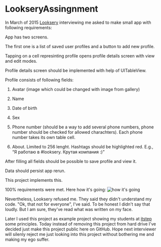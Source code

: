 # LookseryAssingnment

In March of 2015 [Looksery](https://www.looksery.com) interviewing me asked to make small app with following requirements:

App has two screens.

The first one is a list of saved user profiles and a button to add new profile.

Tapping on a cell represinting profile opens profile details screen with view and edit modes.

Profile details screen should be implemented with help of UITableView.

Profile consists of following fields:

1.	Avatar (image which could be changed with image from gallery)

2.	Name

3.	Date of birth

4.	Sex

5.	Phone number (should be a way to add several phone numbers, phone number should be checked for allowed charachters). Each phone number takes its own table cell.

6.	About. Limited to 256 lenght. Hashtags should be highlighted red. E.g., “Я работаю в #looksery. Крутая компания :)”

After filling all fields should be possible to save profile and view it.

Data should persist app rerun.

This project implements this.

100% requirements were met. Here how it's going:
![how it's going](https://cloud.githubusercontent.com/assets/1630974/11786477/85912dde-a28f-11e5-9369-ea60556c278b.gif)

Nevertheless, Looksery refused me. They said they didn't understand my code. "Ok, that not for everyone", I've said. To be honest I didn't say that loudly. But I am sure, they've read what was written on my face.

Later I used this project as example project showing my students at [itstep](http://itstep.org/en/) some principles. Today instead of removing this project from hard drive I've decided just make this project public here on GitHub. Hope next interviewer will silenly reject me just looking into this project without bothering me and making my ego suffer.
